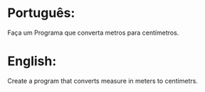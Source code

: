 # Português:

Faça um Programa que converta metros para centímetros.

# English:

Create a program that converts measure in meters to centimetrs.
